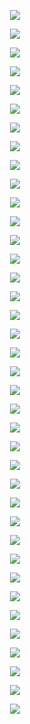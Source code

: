 <p align="center"> <img src= 'all_figs/Hyperplanes DLGN, Run = 1, Epoch = 0000, Step = 00.png' /> </p>
<p align="center"> <img src= 'all_figs/Hyperplanes DLGN, Run = 1, Epoch = 0001, Step = 04.png' /> </p>
<p align="center"> <img src= 'all_figs/Hyperplanes DLGN, Run = 1, Epoch = 0001, Step = 08.png' /> </p>
<p align="center"> <img src= 'all_figs/Hyperplanes DLGN, Run = 1, Epoch = 0001, Step = 12.png' /> </p>
<p align="center"> <img src= 'all_figs/Hyperplanes DLGN, Run = 1, Epoch = 0001, Step = 16.png' /> </p>
<p align="center"> <img src= 'all_figs/Hyperplanes DLGN, Run = 1, Epoch = 0002, Step = 04.png' /> </p>
<p align="center"> <img src= 'all_figs/Hyperplanes DLGN, Run = 1, Epoch = 0002, Step = 08.png' /> </p>
<p align="center"> <img src= 'all_figs/Hyperplanes DLGN, Run = 1, Epoch = 0002, Step = 12.png' /> </p>
<p align="center"> <img src= 'all_figs/Hyperplanes DLGN, Run = 1, Epoch = 0002, Step = 16.png' /> </p>
<p align="center"> <img src= 'all_figs/Hyperplanes DLGN, Run = 1, Epoch = 0003, Step = 16.png' /> </p>
<p align="center"> <img src= 'all_figs/Hyperplanes DLGN, Run = 1, Epoch = 0004, Step = 16.png' /> </p>
<p align="center"> <img src= 'all_figs/Hyperplanes DLGN, Run = 1, Epoch = 0005, Step = 16.png' /> </p>
<p align="center"> <img src= 'all_figs/Hyperplanes DLGN, Run = 1, Epoch = 0006, Step = 16.png' /> </p>
<p align="center"> <img src= 'all_figs/Hyperplanes DLGN, Run = 1, Epoch = 0007, Step = 16.png' /> </p>
<p align="center"> <img src= 'all_figs/Hyperplanes DLGN, Run = 1, Epoch = 0008, Step = 16.png' /> </p>
<p align="center"> <img src= 'all_figs/Hyperplanes DLGN, Run = 1, Epoch = 0009, Step = 16.png' /> </p>
<p align="center"> <img src= 'all_figs/Hyperplanes DLGN, Run = 1, Epoch = 0010, Step = 16.png' /> </p>
<p align="center"> <img src= 'all_figs/Hyperplanes DLGN, Run = 1, Epoch = 0020, Step = 16.png' /> </p>
<p align="center"> <img src= 'all_figs/Hyperplanes DLGN, Run = 1, Epoch = 0030, Step = 16.png' /> </p>
<p align="center"> <img src= 'all_figs/Hyperplanes DLGN, Run = 1, Epoch = 0040, Step = 16.png' /> </p>
<p align="center"> <img src= 'all_figs/Hyperplanes DLGN, Run = 1, Epoch = 0050, Step = 16.png' /> </p>
<p align="center"> <img src= 'all_figs/Hyperplanes DLGN, Run = 1, Epoch = 0060, Step = 16.png' /> </p>
<p align="center"> <img src= 'all_figs/Hyperplanes DLGN, Run = 1, Epoch = 0070, Step = 16.png' /> </p>
<p align="center"> <img src= 'all_figs/Hyperplanes DLGN, Run = 1, Epoch = 0080, Step = 16.png' /> </p>
<p align="center"> <img src= 'all_figs/Hyperplanes DLGN, Run = 1, Epoch = 0090, Step = 16.png' /> </p>
<p align="center"> <img src= 'all_figs/Hyperplanes DLGN, Run = 1, Epoch = 0100, Step = 16.png' /> </p>
<p align="center"> <img src= 'all_figs/Hyperplanes DLGN, Run = 1, Epoch = 0200, Step = 16.png' /> </p>
<p align="center"> <img src= 'all_figs/Hyperplanes DLGN, Run = 1, Epoch = 0300, Step = 16.png' /> </p>
<p align="center"> <img src= 'all_figs/Hyperplanes DLGN, Run = 1, Epoch = 0400, Step = 16.png' /> </p>
<p align="center"> <img src= 'all_figs/Hyperplanes DLGN, Run = 1, Epoch = 0500, Step = 16.png' /> </p>
<p align="center"> <img src= 'all_figs/Hyperplanes DLGN, Run = 1, Epoch = 0600, Step = 16.png' /> </p>
<p align="center"> <img src= 'all_figs/Hyperplanes DLGN, Run = 1, Epoch = 0700, Step = 16.png' /> </p>
<p align="center"> <img src= 'all_figs/Hyperplanes DLGN, Run = 1, Epoch = 0800, Step = 16.png' /> </p>
<p align="center"> <img src= 'all_figs/Hyperplanes DLGN, Run = 1, Epoch = 0900, Step = 16.png' /> </p>
<p align="center"> <img src= 'all_figs/Hyperplanes DLGN, Run = 1, Epoch = 1000, Step = 16.png' /> </p>
<p align="center"> <img src= 'all_figs/Hyperplanes DLGN, Run = 1, Epoch = 2000, Step = 16.png' /> </p>
<p align="center"> <img src= 'all_figs/Hyperplanes DLGN, Run = 1, Epoch = 3000, Step = 16.png' /> </p>
<p align="center"> <img src= 'all_figs/Hyperplanes DLGN, Run = 1, Epoch = 4000, Step = 16.png' /> </p>
